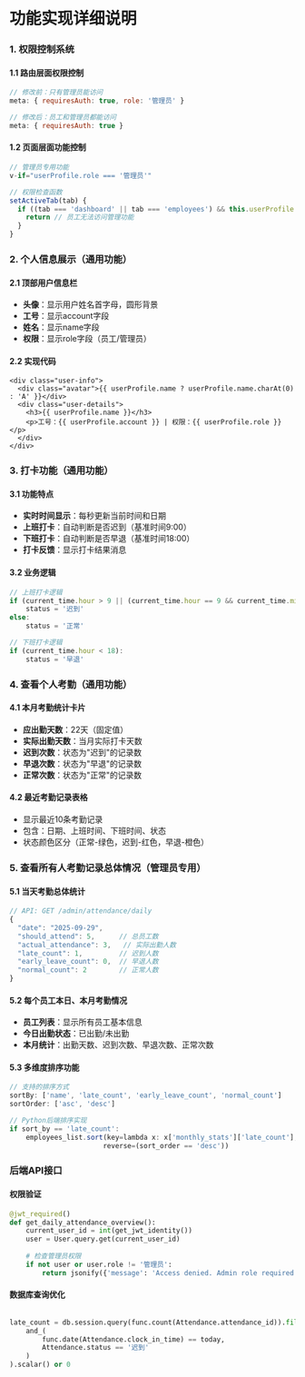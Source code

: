 # 功能实现详细说明

### 1. 权限控制系统

#### 1.1 路由层面权限控制
```javascript
// 修改前：只有管理员能访问
meta: { requiresAuth: true, role: '管理员' }

// 修改后：员工和管理员都能访问
meta: { requiresAuth: true }
```

#### 1.2 页面层面功能控制
```javascript
// 管理员专用功能
v-if="userProfile.role === '管理员'"

// 权限检查函数
setActiveTab(tab) {
  if ((tab === 'dashboard' || tab === 'employees') && this.userProfile.role !== '管理员') {
    return // 员工无法访问管理功能
  }
}
```

### 2. 个人信息展示（通用功能）

#### 2.1 顶部用户信息栏
- **头像**：显示用户姓名首字母，圆形背景
- **工号**：显示account字段
- **姓名**：显示name字段  
- **权限**：显示role字段（员工/管理员）

#### 2.2 实现代码
```vue
<div class="user-info">
  <div class="avatar">{{ userProfile.name ? userProfile.name.charAt(0) : 'A' }}</div>
  <div class="user-details">
    <h3>{{ userProfile.name }}</h3>
    <p>工号：{{ userProfile.account }} | 权限：{{ userProfile.role }}</p>
  </div>
</div>
```

### 3. 打卡功能（通用功能）

#### 3.1 功能特点
- **实时时间显示**：每秒更新当前时间和日期
- **上班打卡**：自动判断是否迟到（基准时间9:00）
- **下班打卡**：自动判断是否早退（基准时间18:00）
-  **打卡反馈**：显示打卡结果消息

#### 3.2 业务逻辑
```javascript
// 上班打卡逻辑
if (current_time.hour > 9 || (current_time.hour == 9 && current_time.minute > 0)):
    status = '迟到'
else:
    status = '正常'

// 下班打卡逻辑  
if (current_time.hour < 18):
    status = '早退'
```

### 4. 查看个人考勤（通用功能）

#### 4.1 本月考勤统计卡片
- **应出勤天数**：22天（固定值）
- **实际出勤天数**：当月实际打卡天数
- **迟到次数**：状态为"迟到"的记录数
- **早退次数**：状态为"早退"的记录数
- **正常次数**：状态为"正常"的记录数

#### 4.2 最近考勤记录表格
- 显示最近10条考勤记录
- 包含：日期、上班时间、下班时间、状态
- 状态颜色区分（正常-绿色，迟到-红色，早退-橙色）

### 5. 查看所有人考勤记录总体情况（管理员专用）

#### 5.1 当天考勤总体统计
```javascript
// API: GET /admin/attendance/daily
{
  "date": "2025-09-29",
  "should_attend": 5,      // 总员工数
  "actual_attendance": 3,   // 实际出勤人数
  "late_count": 1,         // 迟到人数
  "early_leave_count": 0,  // 早退人数  
  "normal_count": 2        // 正常人数
}
```

#### 5.2 每个员工本日、本月考勤情况
-  **员工列表**：显示所有员工基本信息
- **今日出勤状态**：已出勤/未出勤
- **本月统计**：出勤天数、迟到次数、早退次数、正常次数

#### 5.3 多维度排序功能
```javascript
// 支持的排序方式
sortBy: ['name', 'late_count', 'early_leave_count', 'normal_count']
sortOrder: ['asc', 'desc']

// Python后端排序实现
if sort_by == 'late_count':
    employees_list.sort(key=lambda x: x['monthly_stats']['late_count'], 
                       reverse=(sort_order == 'desc'))
```

### 后端API接口

####  权限验证
```python
@jwt_required()
def get_daily_attendance_overview():
    current_user_id = int(get_jwt_identity())
    user = User.query.get(current_user_id)
    
    # 检查管理员权限
    if not user or user.role != '管理员':
        return jsonify({'message': 'Access denied. Admin role required.'}), 403
```

#### 数据库查询优化
```python

late_count = db.session.query(func.count(Attendance.attendance_id)).filter(
    and_(
        func.date(Attendance.clock_in_time) == today,
        Attendance.status == '迟到'
    )
).scalar() or 0
```
